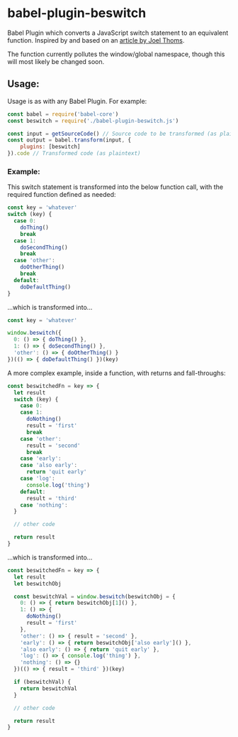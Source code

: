 # babel-plugin-beswitch

Babel Plugin which converts a JavaScript switch statement to an equivalent function. Inspired by and based on an [article by Joel Thoms](https://hackernoon.com/rethinking-javascript-eliminate-the-switch-statement-for-better-code-5c81c044716d).

The function currently pollutes the window/global namespace, though this will most likely be changed soon.

## Usage:

Usage is as with any Babel Plugin. For example:
```javascript
const babel = require('babel-core')
const beswitch = require('./babel-plugin-beswitch.js')

const input = getSourceCode() // Source code to be transformed (as plaintext)
const output = babel.transform(input, {
	plugins: [beswitch]
}).code // Transformed code (as plaintext)
```

### Example:

This switch statement is transformed into the below function call, with the required function defined as needed:

```javascript
const key = 'whatever'
switch (key) {
  case 0:
    doThing()
    break
  case 1:
    doSecondThing()
    break
  case 'other':
    doOtherThing()
    break
  default:
    doDefaultThing()
}
```
...which is transformed into...
```javascript
const key = 'whatever'

window.beswitch({
  0: () => { doThing() },
  1: () => { doSecondThing() },
  'other': () => { doOtherThing() }
})(() => { doDefaultThing() })(key)
```

A more complex example, inside a function, with returns and fall-throughs:
```javascript
const beswitchedFn = key => {
  let result
  switch (key) {
    case 0:
    case 1:
      doNothing()
      result = 'first'
      break
    case 'other':
      result = 'second'
      break
    case 'early':
    case 'also early':
      return 'quit early'
    case 'log':
      console.log('thing')
    default:
      result = 'third'
    case 'nothing':
  }

  // other code

  return result
}
```
...which is transformed into...
```javascript
const beswitchedFn = key => {
  let result
  let beswitchObj

  const beswitchVal = window.beswitch(beswitchObj = {
    0: () => { return beswitchObj[1]() },
    1: () => {
      doNothing()
      result = 'first'
    },
    'other': () => { result = 'second' },
    'early': () => { return beswitchObj['also early']() },
    'also early': () => { return 'quit early' },
    'log': () => { console.log('thing') },
    'nothing': () => {}
  })(() => { result = 'third' })(key)

  if (beswitchVal) {
    return beswitchVal
  }

  // other code

  return result
}
```
